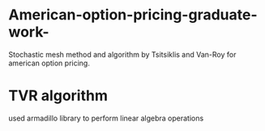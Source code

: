 # American-option-pricing-graduate-work-
Stochastic mesh method and algorithm by Tsitsiklis and Van-Roy  for american option pricing.

# TVR algorithm
used armadillo library to perform linear algebra operations
